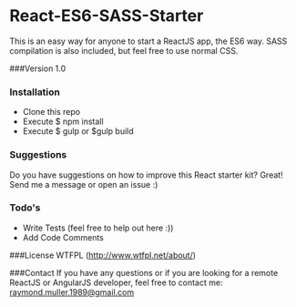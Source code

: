 # React-ES6-SASS-Starter

This is an easy way for anyone to start a ReactJS app, the ES6 way.
SASS compilation is also included, but feel free to use normal CSS.

###Version
1.0

### Installation

- Clone this repo
- Execute $ npm install
- Execute $ gulp or $gulp build

### Suggestions
Do you have suggestions on how to improve this React starter kit? Great!
Send me a message or open an issue :)

### Todo's
 - Write Tests (feel free to help out here :))
 - Add Code Comments

###License
WTFPL (http://www.wtfpl.net/about/)

###Contact
If you have any questions or if you are looking for a remote ReactJS or AngularJS developer, feel free to contact me: raymond.muller.1989@gmail.com
